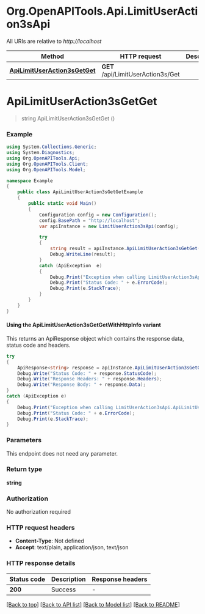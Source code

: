 # Org.OpenAPITools.Api.LimitUserAction3sApi

All URIs are relative to *http://localhost*

| Method | HTTP request | Description |
|--------|--------------|-------------|
| [**ApiLimitUserAction3sGetGet**](LimitUserAction3sApi.md#apilimituseraction3sgetget) | **GET** /api/LimitUserAction3s/Get |  |

<a id="apilimituseraction3sgetget"></a>
# **ApiLimitUserAction3sGetGet**
> string ApiLimitUserAction3sGetGet ()



### Example
```csharp
using System.Collections.Generic;
using System.Diagnostics;
using Org.OpenAPITools.Api;
using Org.OpenAPITools.Client;
using Org.OpenAPITools.Model;

namespace Example
{
    public class ApiLimitUserAction3sGetGetExample
    {
        public static void Main()
        {
            Configuration config = new Configuration();
            config.BasePath = "http://localhost";
            var apiInstance = new LimitUserAction3sApi(config);

            try
            {
                string result = apiInstance.ApiLimitUserAction3sGetGet();
                Debug.WriteLine(result);
            }
            catch (ApiException  e)
            {
                Debug.Print("Exception when calling LimitUserAction3sApi.ApiLimitUserAction3sGetGet: " + e.Message);
                Debug.Print("Status Code: " + e.ErrorCode);
                Debug.Print(e.StackTrace);
            }
        }
    }
}
```

#### Using the ApiLimitUserAction3sGetGetWithHttpInfo variant
This returns an ApiResponse object which contains the response data, status code and headers.

```csharp
try
{
    ApiResponse<string> response = apiInstance.ApiLimitUserAction3sGetGetWithHttpInfo();
    Debug.Write("Status Code: " + response.StatusCode);
    Debug.Write("Response Headers: " + response.Headers);
    Debug.Write("Response Body: " + response.Data);
}
catch (ApiException e)
{
    Debug.Print("Exception when calling LimitUserAction3sApi.ApiLimitUserAction3sGetGetWithHttpInfo: " + e.Message);
    Debug.Print("Status Code: " + e.ErrorCode);
    Debug.Print(e.StackTrace);
}
```

### Parameters
This endpoint does not need any parameter.
### Return type

**string**

### Authorization

No authorization required

### HTTP request headers

 - **Content-Type**: Not defined
 - **Accept**: text/plain, application/json, text/json


### HTTP response details
| Status code | Description | Response headers |
|-------------|-------------|------------------|
| **200** | Success |  -  |

[[Back to top]](#) [[Back to API list]](../README.md#documentation-for-api-endpoints) [[Back to Model list]](../README.md#documentation-for-models) [[Back to README]](../README.md)

